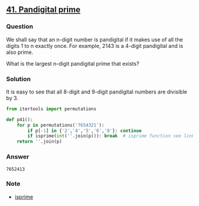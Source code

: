 ## **[41. Pandigital prime](https://projecteuler.net/problem=41)**

### Question
We shall say that an n-digit number is pandigital if it makes use of all the digits 1 to n exactly once. For example, 2143 is a 4-digit pandigital and is also prime.

What is the largest n-digit pandigital prime that exists?

### Solution
It is easy to see that all 8-digit and 9-digit pandigital numbers are divisible by 3.

```python
from itertools import permutations

def p41():
    for p in permutations('7654321'):
        if p[-1] in {'2','4','5','6','8'}: continue
        if isprime(int(''.join(p))): break  # isprime function see link below
    return ''.join(p)
```

### Answer 
`7652413`

### Note
- [isprime](./7.%2010001st%20prime.md)
